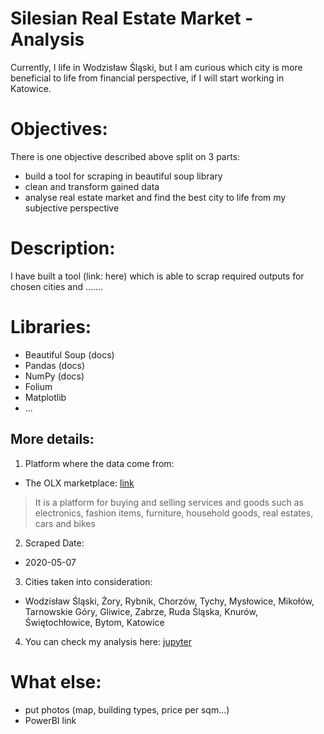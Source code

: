 # Silesian Real Estate Market - Analysis
Currently, I life in Wodzisław Śląski, but I am curious which city is more beneficial to life from financial perspective, if I will start working in Katowice. 

# Objectives:
There is one objective described above split on 3 parts:
* build a tool for scraping in beautiful soup library
* clean and transform gained data
* analyse real estate market and find the best city to life from my subjective perspective

# Description:
I have built a tool (link: here) which is able to scrap required outputs for chosen cities and .......

# Libraries:
* Beautiful Soup (docs)
* Pandas (docs)
* NumPy (docs)
* Folium
* Matplotlib
* ...

## More details:
1. Platform where the data come from:
* The OLX marketplace: [link](https://www.olx.pl/)
> It is a platform for buying and selling services and goods such as electronics, fashion items, furniture, household goods, real estates, cars and bikes

2. Scraped Date: 
* 2020-05-07

3. Cities taken into consideration:
* Wodzisław Śląski, Żory, Rybnik, Chorzów, Tychy, Mysłowice, Mikołów, Tarnowskie Góry, Gliwice, Zabrze, Ruda Śląska, Knurów, Świętochłowice, Bytom, Katowice

4. You can check my analysis here: [jupyter](Real_Estate_Market_Analyzing.ipynb)

# What else:
* put photos (map, building types, price per sqm...)
* PowerBI link
